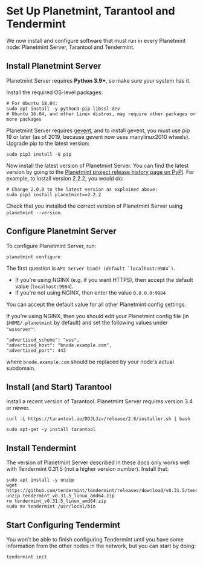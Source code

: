 <!---
Copyright © 2020 Interplanetary Database Association e.V.,
Planetmint and IPDB software contributors.
SPDX-License-Identifier: (Apache-2.0 AND CC-BY-4.0)
Code is Apache-2.0 and docs are CC-BY-4.0
--->

# Set Up Planetmint, Tarantool and Tendermint

We now install and configure software that must run
in every Planetmint node: Planetmint Server,
Tarantool and Tendermint.

## Install Planetmint Server

Planetmint Server requires **Python 3.9+**, so make sure your system has it.

Install the required OS-level packages:

```
# For Ubuntu 18.04:
sudo apt install -y python3-pip libssl-dev
# Ubuntu 16.04, and other Linux distros, may require other packages or more packages
```

Planetmint Server requires [gevent](http://www.gevent.org/), and to install gevent, you must use pip 19 or later (as of 2019, because gevent now uses manylinux2010 wheels). Upgrade pip to the latest version:

```
sudo pip3 install -U pip
```

Now install the latest version of Planetmint Server.
You can find the latest version by going
to the [Planetmint project release history page on PyPI](https://pypi.org/project/Planetmint/#history).
For example, to install version 2.2.2, you would do:

```
# Change 2.0.0 to the latest version as explained above:
sudo pip3 install planetmint==2.2.2
```

Check that you installed the correct version of Planetmint Server using `planetmint --version`.

## Configure Planetmint Server

To configure Planetmint Server, run:

```
planetmint configure
```

The first question is ``API Server bind? (default `localhost:9984`)``.

* If you're using NGINX (e.g. if you want HTTPS),
  then accept the default value (`localhost:9984`).
* If you're not using NGINX, then enter the value `0.0.0.0:9984`

You can accept the default value for all other Planetmint config settings.

If you're using NGINX, then you should edit your Planetmint config file
(in `$HOME/.planetmint` by default) and set the following values
under `"wsserver"`:

```
"advertised_scheme": "wss",
"advertised_host": "bnode.example.com",
"advertised_port": 443
```

where `bnode.example.com` should be replaced by your node's actual subdomain.

## Install (and Start) Tarantool

Install a recent version of Tarantool.
Planetmint Server requires version 3.4 or newer.

```
curl -L https://tarantool.io/DDJLJzv/release/2.8/installer.sh | bash

sudo apt-get -y install tarantool
```



## Install Tendermint

The version of Planetmint Server described in these docs only works well
with Tendermint 0.31.5 (not a higher version number). Install that:

```
sudo apt install -y unzip
wget https://github.com/tendermint/tendermint/releases/download/v0.31.5/tendermint_v0.31.5_linux_amd64.zip
unzip tendermint_v0.31.5_linux_amd64.zip
rm tendermint_v0.31.5_linux_amd64.zip
sudo mv tendermint /usr/local/bin
```

## Start Configuring Tendermint

You won't be able to finish configuring Tendermint until you have some information
from the other nodes in the network, but you can start by doing:

```
tendermint init
```
